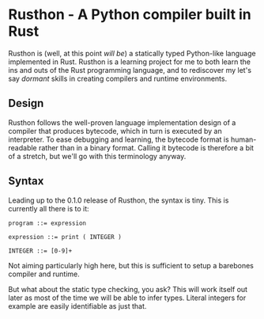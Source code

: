 # Rusthon - A Python compiler built in Rust

Rusthon is (well, at this point _will be_) a statically typed Python-like
language implemented in Rust. Rusthon is a learning project for me to
both learn the ins and outs of the Rust programming language, and to
rediscover my let's say _dormant_ skills in creating compilers and runtime
environments.

## Design

Rusthon follows the well-proven language implementation design of a compiler
that produces bytecode, which in turn is executed by an interpreter. To ease
debugging and learning, the bytecode format is human-readable rather than
in a binary format. Calling it bytecode is therefore a bit of a stretch, but
we'll go with this terminology anyway.

## Syntax

Leading up to the 0.1.0 release of Rusthon, the syntax is tiny. This is
currently all there is to it:

```
program ::= expression

expression ::= print ( INTEGER )

INTEGER ::= [0-9]+
```

Not aiming particularly high here, but this is sufficient to setup a barebones
compiler and runtime.

But what about the static type checking, you ask? This will work itself out
later as most of the time we will be able to infer types. Literal integers
for example are easily identifiable as just that.
